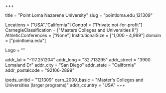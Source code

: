 
+++

title = "Point Loma Nazarene University"
slug = "pointloma.edu_121309"

Locations = ["USA","California"]
Control = ["Private not-for-profit"]
CarnegieClassification = ["Masters Colleges and Universities II"]
AthleticConferences = ["None"]
InstitutionalSize = ["1,000 - 4,999"]
domain = ["pointloma.edu"]

Logo = ""

addr_lat = "-117.251204"
addr_long = "32.713295"
addr_street = "3900 Lomaland Dr"
addr_city = "San Diego"
addr_state = "California"
addr_postalcode = "92106-2899"

ipeds_unitid = "121309"
carn_2000_basic = "Master's Colleges and Universities (larger programs)"
addr_country = "USA"
+++
    
